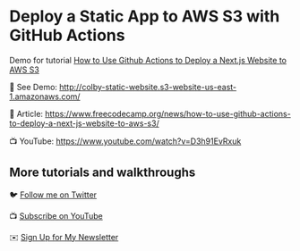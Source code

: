 # Deploy a Static App to AWS S3 with GitHub Actions

Demo for tutorial [How to Use Github Actions to Deploy a Next.js Website to AWS S3](https://www.youtube.com/watch?v=D3h91EvRxuk)

🚀 See Demo: http://colby-static-website.s3-website-us-east-1.amazonaws.com/

📝 Article: https://www.freecodecamp.org/news/how-to-use-github-actions-to-deploy-a-next-js-website-to-aws-s3/

📺 YouTube: https://www.youtube.com/watch?v=D3h91EvRxuk

## More tutorials and walkthroughs

🐦 [Follow me on Twitter](https://twitter.com/colbyfayock)

📺 [Subscribe on YouTube](https://www.youtube.com/colbyfayock)

✉️ [Sign Up for My Newsletter](https://colbyfayock.com/newsletter)
